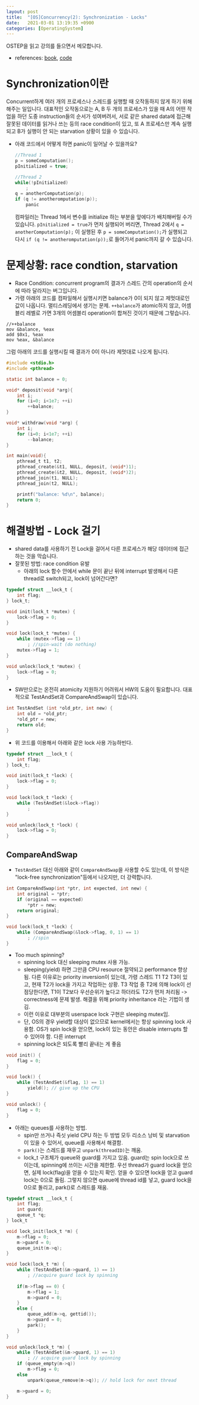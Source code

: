 ```yaml
---
layout: post
title:  "[OS]Concurrency(2): Synchronization - Locks"
date:   2021-03-01 13:19:35 +0900
categories: [OperatingSystem]
---
```


OSTEP을 읽고 강의를 들으면서 메모합니다.

- references: [book](), [code](https://github.com/remzi-arpacidusseau/ostep-code/tree/master/threads-locks)

# Synchronization이란
Concurrent하게 여러 개의 프로세스나 스레드를 실행할 때 오작동하지 않게 하기 위해 해주는 일입니다. 대표적인 오작동으로는 A, B 두 개의 프로세스가 있을 때 A의 어떤 작업을 하던 도중 instruction들의 순서가 섞여버려서, 서로 같은 shared data에 접근해 잘못된 데이터를 읽거나 쓰는 등의 race condition이 있고, 또 A 프로세스만 계속 실행되고 B가 실행이 안 되는 starvation 상황이 있을 수 있습니다. 

- 아래 코드에서 어떻게 하면 panic이 일어날 수 있을까요? 
    ```C
    //Thread 1
    p = someComputation();
    pInitialized = true;

    //Thread 2
    while(!pInitialized)
        ;
    q = anotherComputation(p);
    if (q != anotheromputation(p));
        panic
    ```
    컴파일러는 Thread 1에서 변수를 initialize 하는 부분을 앞에다가 배치해버릴 수가 있습니다. `pInitialized = true`가 먼저 실행되어 버리면, Thread 2에서 `q = anotherComputation(p);` 이 실행된 후 `p = someComputation();`가 실행되고 다시 `if (q != anotheromputation(p));`로 들어가서 panic까지 갈 수 있습니다. 

# 문제상황: race condtion, starvation

- Race Condition: concurrent program의 결과가 스레드 간의 operation의 순서에 따라 달라지는 버그입니다. 
- 가령 아래의 코드를 컴파일해서 실행시키면 balance가 0이 되지 않고 제멋대로인 값이 나옵니다. 멀티스레딩에서 생기는 문제. `++balance`가 atomic하지 않고, 어셈블리 레벨로 가면 3개의 어셈블리 operation이 합쳐진 것이기 때문에 그렇습니다. 

```assembly
//++balance
mov &balance, %eax
add $0x1, %eax
mov %eax, &balance
```

그럼 아래의 코드를 실행시킬 때 결과가 0이 아니라 제멋대로 나오게 됩니다. 

```C
#include <stdio.h>
#include <pthread>

static int balance = 0;

void* deposit(void *arg){
    int i;
    for (i=0; i<1e7; ++i)
        ++balance;
}

void* withdraw(void *arg) {
    int i;
    for (i=0; i<1e7; ++i)
        --balance;
}

int main(void){
    pthread_t t1, t2;
    pthread_create(&t1, NULL, deposit, (void*)1);
    pthread_create(&t2, NULL, deposit, (void*)2);
    pthread_join(t1, NULL);
    pthread_join(t2, NULL);

    printf("balance: %d\n", balance);
    return 0;
}
```


# 해결방법 - Lock 걸기
- shared data를 사용하기 전 Lock을 걸어서 다른 프로세스가 해당 데이터에 접근하는 것을 막습니다.  
- 잘못된 방법: race condition 유발
  - 아래의 lock 함수 안에서 while 문이 끝난 뒤에 interrupt 발생해서 다른 thread로 switch되고, lock이 넘어간다면? 


```C
typedef struct __lock_t {
    int flag;
} lock_t;

void init(lock_t *mutex) {
    lock->flag = 0;
}

void lock(lock_t *mutex) {
    while (mutex->flag == 1) 
        ; //spin-wait (do nothing)
    mutex->flag = 1;
}

void unlock(lock_t *mutex) {
    lock->flag = 0;
}
```

- SW만으로는 온전히 atomicity 지원하기 어려워서 HW의 도움이 필요합니다. 대표적으로 TestAndSet과 CompareAndSwap이 있습니다.  

```C
int TestAndSet (int *old_ptr, int new) {
    int old = *old_ptr;
    *old_ptr = new;
    return old;
}
```

- 위 코드를 이용해서 아래와 같은 lock 사용 가능하빈다. 

```C
typedef struct __lock_t {
    int flag;
} lock_t;

void init(lock_t *lock) {
    lock->flag = 0;
}

void lock(lock_t *lock) {
    while (TestAndSet(&lock->flag)) 
        ;
}

void unlock(lock_t *lock) {
    lock->flag = 0;
}
```



## CompareAndSwap
- `TestAndSet` 대신 아래와 같이 `CompareAndSwap`을 사용할 수도 있는데, 이 방식은 "lock-free synchronization"등에서 나오지만, 더 강력합니다.

```C
int CompareAndSwap(int *ptr, int expected, int new) {
    int original = *ptr;
    if (original == expected)
        *ptr = new;
    return original;
}
```

```C
void lock(lock_t *lock) {
    while (CompareAndSwap(&lock->flag, 0, 1) == 1)
        ; //spin
}
```

- Too much spinning? 
  - spinning lock 대신 sleeping mutex 사용 가능. 
  - sleeping(yield) 하면 그만큼 CPU resource 절약되고 performance 향상됨. 다른 이유로는 priority inversion이 있는데, 가령 스레드 T1 T2 T3이 있고, 현재 T2가 lock을 가지고 작업하는 상황. T3 작업 중 T2에 의해 lock이 선점당한다면, T1이 T2보다 우선순위가 높다고 하더라도 T2가 먼저 처리됨 -> correctness에 문제 발생. 해결을 위해 priority inheritance 라는 기법이 생김. 
  - 이런 이유로 대부분의 userspace lock 구현은 sleeping mutex임. 
  - 단, OS의 경우 yield할 대상이 없으므로 kernel에서는 항상 spinning lock 사용함. OS가 spin lock을 얻으면, lock이 있는 동안은 disable interrupts 할 수 있어야 함. 다른 interrupt
  - spinning lock은 되도록 빨리 끝내는 게 좋음

```C
void init() {
    flag = 0;
}

void lock() {
    while (TestAndSet(&flag, 1) == 1)
        yield(); // give up the CPU
}

void unlock() {
    flag = 0;
}
```

- 아래는 queues를 사용하는 방법. 
  - spin만 쓰거나 즉싯 yield CPU 하는 두 방법 모두 리소스 낭비 및 starvation이 있을 수 있어서, queue를 사용해서 해결함. 
  - `park()`는 스레드를 재우고 `unpark(threadID)`는 깨움. 
  - lock_t 구조체가 queue와 guard를 가지고 있음. guard는 spin lock으로 쓰이는데, spinning에 쓰이는 시간을 제한함. 우선 thread가 guard lock을 얻으면, 실제 lock(flag)을 얻을 수 있는지 확인. 얻을 수 있으면 lock을 얻고 guard lock는 0으로 돌림. 그렇지 않으면 queue에 thread id를 넣고, guard lock을 0으로 돌리고, park()로 스레드를 재움. 
  

```C
typedef struct __lock_t {
    int flag;
    int guard;
    queue_t *q;
} lock_t

void lock_init(lock_t *m) {
    m->flag = 0;
    m->guard = 0;
    queue_init(m->q);
}

void lock(lock_t *m) {
    while (TestAndSet(&m->guard, 1) == 1)
        ; //acquire guard lock by spinning
    
    if(m->flag == 0) {
        m->flag = 1;
        m->guard = 0;
    }
    else {
        queue_add(m->q, gettid());
        m->guard = 0;
        park();
    }
}

void unlock(lock_t *m) {
    while (TestAndSet(&m->guard, 1) == 1)
        ; // acquire guard lock by spinning
    if (queue_empty(m->q)) 
        m->flag = 0;
    else
        unpark(queue_remove(m->q)); // hold lock for next thread

    m->guard = 0;
}
```